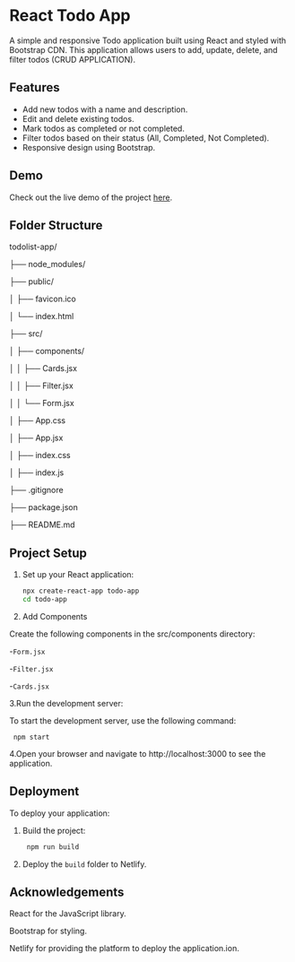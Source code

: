 # React Todo App

A simple and responsive Todo application built using React and styled with Bootstrap CDN. This application allows users to add, update, delete, and filter todos (CRUD APPLICATION).

## Features

- Add new todos with a name and description.
- Edit and delete existing todos.
- Mark todos as completed or not completed.
- Filter todos based on their status (All, Completed, Not Completed).
- Responsive design using Bootstrap.

## Demo

Check out the live demo of the project [here](https://vibhooshana-todolist-36c73d.netlify.app/).

## Folder Structure

todolist-app/

├── node_modules/

├── public/

│   ├── favicon.ico

│   └── index.html

├── src/

│   ├── components/

│   │   ├── Cards.jsx

│   │   ├── Filter.jsx

│   │   └── Form.jsx

│   ├── App.css

│   ├── App.jsx

│   ├── index.css

│   ├── index.js

├── .gitignore

├── package.json

├── README.md


## Project Setup

1. Set up your React application:

   ```bash
   npx create-react-app todo-app
   cd todo-app

2. Add Components

Create the following components in the src/components directory:

   -`Form.jsx`
   
   -`Filter.jsx`
   
   -`Cards.jsx`

3.Run the development server:

To start the development server, use the following command:

     npm start

4.Open your browser and navigate to http://localhost:3000 to see the application.

## Deployment

To deploy your application:

1. Build the project:
   ```bash
    npm run build
   
2. Deploy the `build` folder to Netlify.

## Acknowledgements

React for the JavaScript library.

Bootstrap for styling.

Netlify for providing the platform to deploy the application.ion.
